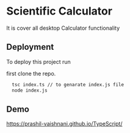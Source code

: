 # Scientific Calculator

It is cover all desktop Calculator functionality

## Deployment

To deploy this project run

first clone the repo. 
```bash
  tsc index.ts // to genarate index.js file
  node index.js 
```


## Demo
https://prashil-vaishnani.github.io/TypeScript/
